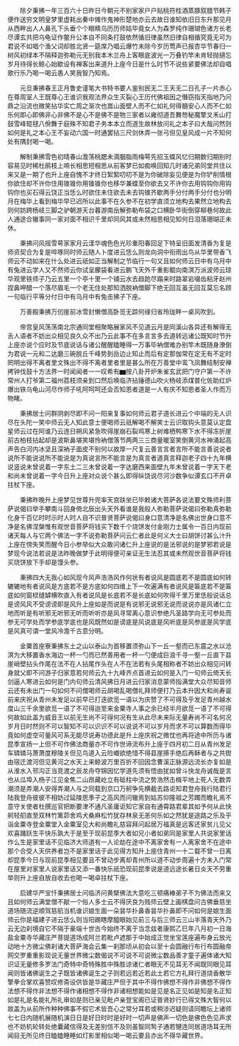 <!-- { "loadSidebar": true } -->
　　除夕秉拂一年三百六十日昨日今朝元不别家家户户贴桃符桂酒蒸豚叙腊节韩子便作送穷文明皇梦里虚耗出秦中傩作鬼神形楚地亦云去故日谁知依旧日东升那见月从西畔出人人鼻孔下头垂个个眼睛乌历历师姑毕竟女人为森罗纯作珊瑚色诸方长老尽谭玄共把乌龟证作鳖升公本自不同条打鼓依然循旧律虽然旧律自相循究竟无可为君说不如唱个渔父词却胜北贤一筵席乃唱云爆竹未除今岁历莺声已报杏华节春归一树风初绿本不隔释迦弥勒元无别我本木兰舟上客眼底波光一万叠钓竿未肯轻抛擿忘岁月待得长鲸心始歇设有禅客出来道升上座今日是什么时节不说些紧要佛法却自唱歌行乐乃喝一喝云愚人笑我智乃知焉。

　　元旦秉拂春王正月鲁史谨笔大书特书要人鉴别民无二王天无二日孔子一片赤心在尊周室人王既尊心王谁识我观法界众生灭裂心王历代佛祖因之僭窃指天指地乃问鼎之沿流也微笑拈华实亡周之渐次也嵩山面壁人而不仁如礼何得髓安心人而不仁如乐何即心即佛非心非佛不是心不是佛不是物三家者以雍彻道吾舞笏秘魔擎叉禾山打鼓雪峰辊毬八佾舞于庭殊不知君子务本本立而道生故林放问礼之本子曰大哉问然则如何是礼之本心王不妄动六国一时通罢拈三尺剑休弄一张弓但见皇风成一片不知何处有隅封喝一喝。

　　解制秉拂雪色初晴春山澹荡桃腮未滴胭脂雨梅萼先招玉蝶风忆归期数归期别时容易见时稀杜鹃枝上啼长相思短相思从前客梦已如痴唤回知几时诸兄弟同堂共住以来又是一期了也升上座自愧不才终日絮絮叨叨不是为你破除妄见便是为你铲削情根你欲住却不许你住用锥锥你用锥锥你也移华兼蝶至你欲去又不许你去用钩钩你用钩钩你也买石得云饶正当恁么时欲住未住欲去未去钩锥齐歇两手分付两手分付也分明月在梅华上看到梅华早已迟所以此事不在久参不在初学直须立地构去果然立地构去则何妨跨杨岐三脚之驴朝游天台暮游南岳解弥勒布袋之口横卧华街倒穿柳巷何故此人通途合辙事同一家对面不相识千里却同风其或未然相思相见知何日泪落珊瑚正未休。

　　秉拂问风摇雪萼家家月云漾华魂色色光珍重阳春回足下特呈旧面发清香为复是师资契合为复是啐啄同时师云随人卜度进云恁么则龙向洞中衔雨出鸟从华里带香飞师云不动如来在什么处进云祇如正当解制之节临行一句又且如何师云日中有乌月中有兔进云学人又不然师云你试呈朦袋看进云鹏飞天外千重影鲲向南溟万派波师云琼华观里铁师子乃云五里一个亭十里一个铺云水去趋跄尽蹋来时路翠岩啜齿粘牙赵州捏鼻呷醋一个落尽眉毛一个老无住处那知洒脱衲僧脚下绝无回互虽无回互莫忘名顾一句临行平等分付日中有乌月中有兔击拂子下座。

　　万善殿秉拂万仞崖前冰雪封懒僧高卧觅无踪何缘归省玲珑畔一桌风吹到。

　　帝宫皇风荡荡南北宗通同堂相聚略展家风不见道云月是同溪山各异还有解得无舌人语者不妨出众相见良久众不出乃云此事不在多言言多去道转远诸公既知时节升上座亦说个应时及节底说话与诸公醒醒瞌睡得一万事毕衲僧难办别竿木既随身潦倒为君说一元和二达磨三碗脱丘千峰势到岳边止知止而后有定那伽常在定无有不定时罔明出得不离者里文殊出不得不离者里者里是甚么所在万善堂中鸾飞凤舞结制安禅拷钟伐鼓十方法界一时闻闻者一一叹希有▆按八卦开炉朱雀玄武把门守户第一不许常州人打爷第二福州荔枝须亲到口然后唤临济拈锤德山吹火杨岐添煤普化佐助红炉爆出铁乌龟山河尽作师子吼阿呵呵还会否知恩者道是一人有庆不知恩者圣人作而万物睹。

　　秉拂居士问群阴剥尽即不问一阳来复事如何师云君子道长进云个中端的无人识尽在头陀一笑中师云无人知此意士便喝师云祇解喝不解笑士云识取钩头意莫认定盘星师云过在阿谁乃云连日朔风紧急吹得崖崩石裂鸡寒上树难栖鸭寒下水不得冻折崖前古柏枝拈起却是波斯鼻堪笑堪怜衲僧落节两两三三商量暖室笑倒黄河水神涌起高声告白河内冰坚且深衲子面皮不别何以故厚一尺复云善言言者言所不能言善说说者说所不能说说所不能说是为真说言所不能言是为真言者道真言释迦老子四十九年横说竖说未曾说着一字东土二三未曾说着一字达磨西来面壁九年未曾说着一字天下老和尚未曾说着一字今日升上座对众说个甚么即得纵饶说尽河沙数争似谭玄口不开卓拄杖下座。

　　秉拂昨晚升上座梦见世尊升兜率天宫趺坐已毕敕诸大菩萨各说法要文殊师利菩萨说偈曰举手攀南斗回身倚北辰出头天外看谁是我般人弥勒菩萨说偈曰弥勒真弥勒化身千百亿时时示时人时人自不识普贤菩萨说偈曰身口意清净是名佛出世身口意不净是名佛涅槃惟有观世音菩萨将钱买下数千个烧饼发付金刚力士属令一百日内现前诸天每人与它两个佛法一字不说弥勒菩萨问云仁者此是何义大士曰胡饼讨甚么汁升上座在傍失笑而醒今日小参举似大众敢问诸仁升上座说的是法邪说的是梦邪若说是梦现今说法若说是法昨晚做梦于此明得便可亲证无生法忍其或未然观世音菩萨将钱买烧饼放下手却是馒头参。

　　秉拂四大无我心如风现今风声浩浩风作何状有者说风是圆底若不是圆底如何转辘辘地有者说风是方底若不是方底如何四维上下一吹遍满有者说风是匾底若不是匾底如何窗棂缝罅横吹直入有者说风是长底若不是长底如何吹得千里万里恁般说话总是谤风风不受谤谤即是风升上座如是而说是有说邪无说邪无说而说说亦是风诸仁立地而听是有听邪无听邪无听而听听亦是风寻常离心意识参绝凡圣路学向无可参处而参无可学处而学参底学底也是风既然如是谤底是风说底是风听底是风参底是风学底是风真可谓一堂风冷澹千古意分明。

　　金粟首座寮秉拂东土之山以泰山为首移置须弥山下一丘一壑而已东震之水以沧溟为大移置香水海边一杯一勺而已然善用者一杯一勺便成巨浪千寻一壑一丘直下县崖峭壁拈头作尾在法不在人拈尾作头在人不在法若有头尾相称者不妨出众相见问转身就父即不问游子归家意若何师云九十九峰齐点首进云如何是入门一句师云倚天长剑逼人寒进云如何是门内句师云清风拂日月进云归家消息蒙师指满堂大众尽知音师云还有未出门一句如何不问僧喝师云胡喝乱喝僧礼拜师便打乃云本升因大和尚寿诞前来庆祝从青州未发足以前早已打迭欲觅一语以为庆赞了不可得及乎发足青州越水度山三千余里欲觅一语了不可得迨至来金粟寺人事之余已经半月欲觅一语了不可得何故如此盖为威音王以前无生尚不可得何况有生从此尽未来际无量寿尚不可名何况岁月日时然则不可以智知不可以识识不可以说说不可以岁月而求不可以算数而得毕竟如何虚空可量风可系无能尽说寿功德此是升上座庆祝之微忱也再将途中所历与诸昆季宣扬一上但不可作佛法商量亦不可作世谛流布升上座于四月初二日从青州发足车辚辚马萧萧度穆陵关但见鸟道入云险巇欲绝惜不得县崖攃手绝后再稣者与之共辔由宿迁渡河但见黄河之水天上来鲸波万里百折不回因念曹溪正脉源远流长亦复如是从淮水入邗沟正当竞渡之辰龙舟夺锦因忆学道先须有悟由犹如曾斗快龙舟诚哉是言也从瓜埠入杨子江见金焦二山昂藏屹立有砥柱中流之势浩然击楫平地上死人无数弄潮须是弄潮人安得弄潮人与之同载到京口万舸争先横截去路讵知君登舟我行陆君行陆我登舟彼彼不相妨过延陵思季子之高风而问辙焉到姑苏仰隆祖之芳躅而瞻礼焉不意守关使者杜撰巡官把断要津不通凡圣庸讵知它家自有通霄路君辈其如予何从此快舸轻舠直至双林竹篱茆舍鸡犬桑麻松竹犹存林泉无恙何乐如之然犹是途路之乐及乎诣金粟寺登金粟堂入金粟室见大和尚瞻礼慈容拜问起居万福真是远客还家贫儿见父欢喜踊跃生平快乐孰大于是至于现前昆季大者如兄小者如弟同是家里人共说家里话作么生是家里话不见临济大师道有一人论劫在途中不离家舍有一人离家舍不在途中那个合受人天供养者岂不是家里话于此见得方知升上座住青州一十二载不曾一日离却昆季今日与现前昆季相见要且不曾动步离却青州所以道不动步周遍十方未入门常在屋里对家里人说家里话又添一番快乐祇恐现前昆季说是道远途长暑日炎天不劳重举则升上座自放自收去也喝一喝卓拄杖下座。

　　启建华严宝忏秉拂居士问临济问黄檗佛法大意吃三顿痛棒弟子不为佛法而来又且如何师云满堂僧不猒一个俗人多士云不得厌良为贱师云壁上画棋盘问古佛垂慈坐道场随流逆顺驾慈航当机谁识娘生面一朵昙华扑鼻香昙华扑鼻即不问如何是娘生面师云你是福建子进云恁么则当阳踢瞎摩醯眼始见前三与后三师云三山半落青天外乃云无边刹境自它不隔于豪端十世古今始终不离于当念兹者康熙乙巳年八月初一日海盐金粟寺华藏庄严菩提道场成阿兰若毗卢遮那于中始成正觉坐宝莲座遍布身云放光动地十方微尘佛刹诸大菩萨海会云集一刹那顷从初会以至十会圆融行布行布圆融帝网交罗重重影现说无量世界微尘数偈说不可说不可说微尘数品善才童子遍体诸大知识证无量修多罗法门奇特中奇特殊胜中殊胜谅诸仁者眼无不见耳无不闻既同眼见耳闻则皆诸佛诞生之子既皆诸佛诞生之子则若远若近若此土若它方礼拜行道烧香散华擎拳合掌欢喜赞叹修斋设供皆是华藏庄严但于其中不得作佛想不得作非佛想不得作法想不得作非法想不得作诸相想不得作非诸相想能如是见是名正见如是知是名正知如是礼是名能礼所礼审如是则已亲见毗卢亲登宝阁已证普贤妙行已得文殊大智何以故盖为从前所作种种佛事不假它术皆吾心之常分耳若或稍涉迟疑则请同瞻坛上诸师七七日内随机展随机演日日是好日时时是好时一切声是佛声一切色是佛色色见声求也不妨机轮转处绝囊藏信得及无差别信不及则虽智同鹙子通若犍连同居道场耳无所闻目无所见终日瞌瞌睡睡如灯影里相似喝一喝云要且亦出不得华藏世界。

